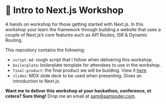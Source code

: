 # 💈 Intro to Next.js Workshop

A hands on workshop for those getting started with Next.js. In this workshop your learn the framework through building a website that uses a couple of Next.js’s core features such as API Routes, ISR & Dynamic Routing.

This repository contains the following:

- `script.md`: rough script that I follow when delivering this workshop.
- `boilerplate`: boilerplate template for attendees to use in the workshop.
- `final-product`: the final product we will be building. View it [here](http://product.intro-to-nextjs.sampoder.com/).
- `slides`: MDX slide deck to be used when presenting. Gives an introduction to Next.js.

**Want me to deliver this workshop at your hackathon, conference, et cetera? Sure thing!** Drop me an email at [sam@sampoder.com](mailto:sam@sampoder.com).
